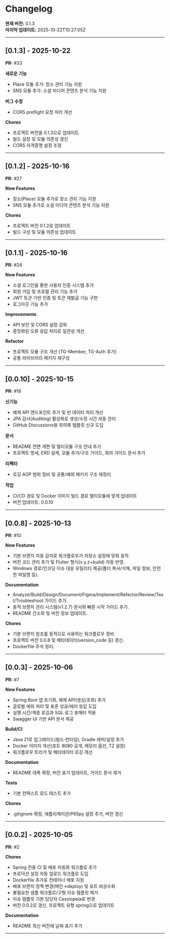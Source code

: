 # Changelog

**현재 버전:** 0.1.3  
**마지막 업데이트:** 2025-10-22T10:27:05Z  

---

## [0.1.3] - 2025-10-22

**PR:** #33  

**새로운 기능**
- Place 모듈 추가: 장소 관리 기능 지원
- SNS 모듈 추가: 소셜 미디어 콘텐츠 분석 기능 지원

**버그 수정**
- CORS preflight 요청 처리 개선

**Chores**
- 프로젝트 버전을 0.1.3으로 업데이트
- 빌드 설정 및 모듈 의존성 갱신
- CORS 자격증명 설정 조정

---

## [0.1.2] - 2025-10-16

**PR:** #27  

**New Features**
- 장소(Place) 모듈 추가로 장소 관리 기능 지원
- SNS 모듈 추가로 소셜 미디어 콘텐츠 분석 기능 지원

**Chores**
- 프로젝트 버전 0.1.2로 업데이트
- 빌드 구성 및 모듈 의존성 업데이트

---

## [0.1.1] - 2025-10-16

**PR:** #24  

**New Features**
- 소셜 로그인을 통한 사용자 인증 시스템 추가
- 회원 가입 및 프로필 관리 기능 추가
- JWT 토큰 기반 인증 및 토큰 재발급 기능 구현
- 로그아웃 기능 추가

**Improvements**
- API 보안 및 CORS 설정 강화
- 중앙화된 오류 응답 처리로 일관성 개선

**Refactor**
- 프로젝트 모듈 구조 개선 (TG-Member, TG-Auth 추가)
- 공통 라이브러리 패키지 재구성

---

## [0.0.10] - 2025-10-15

**PR:** #18  

**신기능**
- 예제 API 엔드포인트 추가 및 빈 데이터 처리 개선
- JPA 감사(Auditing) 활성화로 생성/수정 시간 자동 관리
- GitHub Discussions용 회의록 템플릿 신규 도입

**문서**
- README 전면 개편 및 멀티모듈 구조 안내 추가
- 프로젝트 명세, ERD 설계, 모듈 추가/구조 가이드, 회의 가이드 문서 추가

**리팩터**
- 로깅 AOP 범위 정비 및 공통/예외 패키지 구조 재정리

**작업**
- CI/CD 경로 및 Docker 이미지 빌드 경로 멀티모듈에 맞게 업데이트
- 버전 업데이트: 0.0.10

---

## [0.0.8] - 2025-10-13

**PR:** #10  

**New Features**
- 기본 브랜치 자동 감지로 워크플로우가 저장소 설정에 맞춰 동작.
- 버전 코드 관리 추가 및 Flutter 형식(x.y.z+build) 자동 반영.
- Windows 경로/인코딩 이슈 대응 유틸리티 제공(폴더 복사/삭제, 파일 정보, 안전한 파일명 등).

**Documentation**
- Analyze/Build/Design/Document/Figma/Implement/Refactor/Review/Test/Troubleshoot 가이드 추가.
- 동적 브랜치 관리 시스템(v1.2.7) 문서와 빠른 시작 가이드 추가.
- README 간소화 및 버전 정보 업데이트.

**Chores**
- 기본 브랜치 참조를 동적으로 사용하는 워크플로우 정비.
- 프로젝트 버전 0.0.8 및 메타데이터(version_code 등) 갱신.
- Dockerfile 주석 정리.

---

## [0.0.3] - 2025-10-06

**PR:** #7  

**New Features**
- Spring Boot 앱 초기화, 예제 API(생성/조회) 추가
- 글로벌 예외 처리 및 표준 성공/에러 응답 도입
- 실행 시간/계층 로깅과 SQL 로그 포매터 적용
- Swagger UI 기반 API 문서 제공

**Build/CI**
- Java 21로 업그레이드(빌드·런타임), Gradle 래퍼/설정 추가
- Docker 이미지 개선(포트 8080 공개, 메모리 옵션, TZ 설정)
- 워크플로우 트리거 및 메타데이터 로깅 개선

**Documentation**
- README 대폭 확장, 버전 표기 업데이트, 가이드 문서 제거

**Tests**
- 기본 컨텍스트 로드 테스트 추가

**Chores**
- .gitignore 확장, 애플리케이션/P6Spy 설정 추가, 버전 갱신

---

## [0.0.2] - 2025-10-05

**PR:** #2  

**Chores**
- Spring 전용 CI 및 배포 자동화 워크플로 추가
- 프로덕션 설정 자동 업로드 워크플로 도입
- Dockerfile 추가로 컨테이너 배포 지원
- 배포 브랜치 정책 변경(메인→deploy) 및 포트 비상수화
- 불필요한 샘플 워크플로/구형 이슈 템플릿 제거
- 이슈 템플릿 기본 담당자 Cassiopeia로 변경
- 버전 0.0.2로 갱신, 프로젝트 유형 spring으로 업데이트

**Documentation**
- README 최신 버전에 날짜 표기 추가

---

